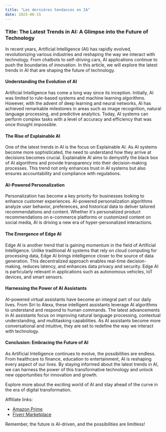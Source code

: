 ```yaml
---
title: "Les dernières tendances en IA"
date: 2025-06-15
---
```


### Title: The Latest Trends in AI: A Glimpse into the Future of Technology

In recent years, Artificial Intelligence (AI) has rapidly evolved, revolutionizing various industries and reshaping the way we interact with technology. From chatbots to self-driving cars, AI applications continue to push the boundaries of innovation. In this article, we will explore the latest trends in AI that are shaping the future of technology.

#### Understanding the Evolution of AI

Artificial Intelligence has come a long way since its inception. Initially, AI was limited to rule-based systems and machine learning algorithms. However, with the advent of deep learning and neural networks, AI has achieved remarkable milestones in areas such as image recognition, natural language processing, and predictive analytics. Today, AI systems can perform complex tasks with a level of accuracy and efficiency that was once thought impossible.

#### The Rise of Explainable AI

One of the latest trends in AI is the focus on Explainable AI. As AI systems become more sophisticated, the need to understand how they arrive at decisions becomes crucial. Explainable AI aims to demystify the black box of AI algorithms and provide transparency into their decision-making processes. This trend not only enhances trust in AI systems but also ensures accountability and compliance with regulations.

#### AI-Powered Personalization

Personalization has become a key priority for businesses looking to enhance customer experiences. AI-powered personalization algorithms analyze user behavior, preferences, and historical data to deliver tailored recommendations and content. Whether it's personalized product recommendations on e-commerce platforms or customized content on social media, AI is driving a new era of hyper-personalized interactions.

#### The Emergence of Edge AI

Edge AI is another trend that is gaining momentum in the field of Artificial Intelligence. Unlike traditional AI systems that rely on cloud computing for processing data, Edge AI brings intelligence closer to the source of data generation. This decentralized approach enables real-time decision-making, reduces latency, and enhances data privacy and security. Edge AI is particularly relevant in applications such as autonomous vehicles, IoT devices, and smart sensors.

#### Harnessing the Power of AI Assistants

AI-powered virtual assistants have become an integral part of our daily lives. From Siri to Alexa, these intelligent assistants leverage AI algorithms to understand and respond to human commands. The latest advancements in AI assistants focus on improving natural language processing, contextual understanding, and multitasking capabilities. As AI assistants become more conversational and intuitive, they are set to redefine the way we interact with technology.

#### Conclusion: Embracing the Future of AI

As Artificial Intelligence continues to evolve, the possibilities are endless. From healthcare to finance, education to entertainment, AI is reshaping every aspect of our lives. By staying informed about the latest trends in AI, we can harness the power of this transformative technology and unlock new opportunities for innovation and growth.

Explore more about the exciting world of AI and stay ahead of the curve in the era of digital transformation.

Affiliate links:
- [Amazon Prime](https://www.amazon.fr/amazonprime?_encoding=UTF8&primeCampaignId=prime_assoc_ft&tag=zenzen0d-21France)
- [Fiverr Marketplace](https://go.fiverr.com/visit/?bta=1071918&brand=fiverrmarketplace)

Remember, the future is AI-driven, and the possibilities are limitless!